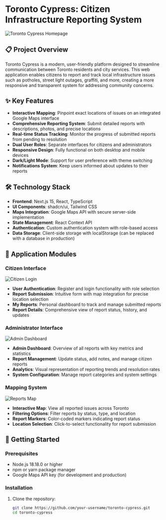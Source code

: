 # Toronto Cypress: Citizen Infrastructure Reporting System

![Toronto Cypress Homepage](https://hebbkx1anhila5yf.public.blob.vercel-storage.com/image-wMZrya387OPJtRQruRSANmMWOjsWZs.png)

## 📋 Project Overview

Toronto Cypress is a modern, user-friendly platform designed to streamline communication between Toronto residents and city services. This web application enables citizens to report and track local infrastructure issues such as potholes, street light outages, graffiti, and more, creating a more responsive and transparent system for addressing community concerns.

## ✨ Key Features

- **Interactive Mapping**: Pinpoint exact locations of issues on an integrated Google Maps interface
- **Comprehensive Reporting System**: Submit detailed reports with descriptions, photos, and precise locations
- **Real-time Status Tracking**: Monitor the progress of submitted reports from pending to resolution
- **Dual User Roles**: Separate interfaces for citizens and administrators
- **Responsive Design**: Fully functional on both desktop and mobile devices
- **Dark/Light Mode**: Support for user preference with theme switching
- **Notifications System**: Keep users informed about updates to their reports

## 🛠️ Technology Stack

- **Frontend**: Next.js 15, React, TypeScript
- **UI Components**: shadcn/ui, Tailwind CSS
- **Maps Integration**: Google Maps API with secure server-side implementation
- **State Management**: React Context API
- **Authentication**: Custom authentication system with role-based access
- **Data Storage**: Client-side storage with localStorage (can be replaced with a database in production)

## 📱 Application Modules

### Citizen Interface

![Citizen Login](https://hebbkx1anhila5yf.public.blob.vercel-storage.com/image-rQxUtLYPOIdx4tKKSAJBelnJxsA4oU.png)

- **User Authentication**: Register and login functionality with role selection
- **Report Submission**: Intuitive form with map integration for precise location selection
- **My Reports**: Personal dashboard to track and manage submitted reports
- **Report Details**: Comprehensive view of report status, history, and updates

### Administrator Interface

![Admin Dashboard](https://hebbkx1anhila5yf.public.blob.vercel-storage.com/image-gBDEFj3d6RvIiJrcf16opk3jfzIOp8.png)

- **Admin Dashboard**: Overview of all reports with key metrics and statistics
- **Report Management**: Update status, add notes, and manage citizen reports
- **Analytics**: Visual representation of reporting trends and resolution rates
- **System Configuration**: Manage report categories and system settings

### Mapping System

![Reports Map](https://hebbkx1anhila5yf.public.blob.vercel-storage.com/image-HG5oWbZ80JquoSkXMl1N7Cr5aG9qvk.png)

- **Interactive Map**: View all reported issues across Toronto
- **Filtering Options**: Filter reports by status, type, and location
- **Report Markers**: Color-coded markers indicating report status
- **Location Selection**: Click-to-select functionality for report submission

## 🚀 Getting Started

### Prerequisites

- Node.js 18.18.0 or higher
- npm or yarn package manager
- Google Maps API key (for development and production)

### Installation

1. Clone the repository:
   ```bash
   git clone https://github.com/your-username/toronto-cypress.git
   cd toronto-cypress
